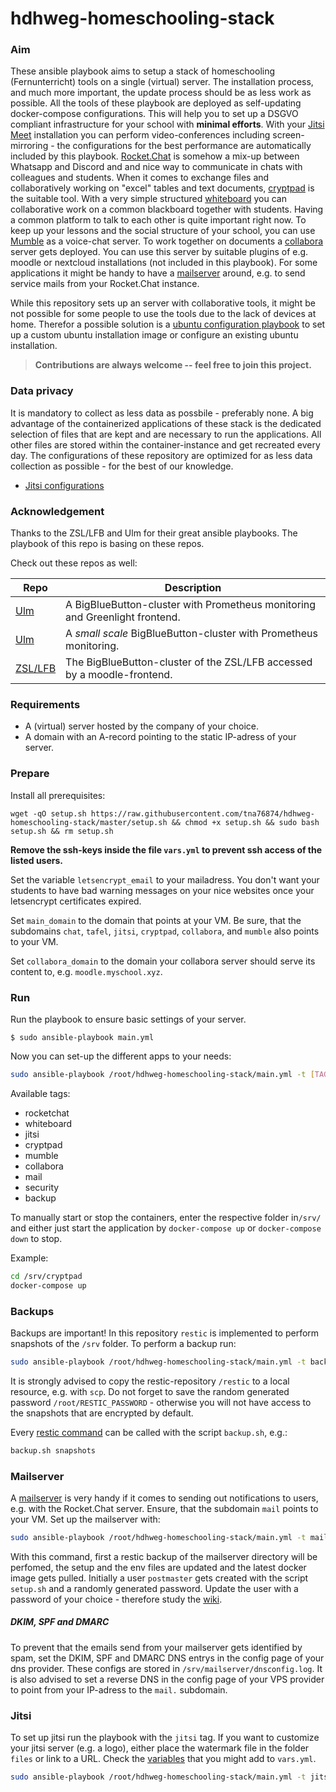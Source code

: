 # hdhweg-homeschooling-stack

### Aim

These ansible playbook aims to setup a stack of homeschooling (Fernunterricht) tools on a single (virtual) server. The installation process, and much more important, the update process should be as less work as possible. All the tools of these playbook are deployed as self-updating docker-compose configurations. This will help you to set up a DSGVO compliant infrastructure for your school with **minimal efforts**. With your [Jitsi Meet](https://github.com/jitsi/jitsi-meet)  installation you can perform video-conferences including screen-mirroring - the configurations for the best performance are automatically included by this playbook. [Rocket.Chat](https://github.com/RocketChat/Rocket.Chat) is somehow a mix-up between Whatsapp and Discord and and nice way to communicate in chats with colleagues and students. When it comes to exchange files and collaboratively working on "excel" tables and text documents, [cryptpad](https://github.com/xwiki-labs/cryptpad) is the suitable tool. With a very simple structured [whiteboard](https://github.com/cracker0dks/whiteboard) you can collaborative work on a common blackboard together with students. Having a common platform to talk to each other is quite important right now. To keep up your lessons and the social structure of your school, you can use [Mumble](https://www.mumble.info/) as a voice-chat server. To work together on documents a [collabora](https://www.collaboraoffice.com/code/docker/) server gets deployed. You can use this server by suitable plugins of e.g. moodle or nextcloud installations (not included in this playbook). For some applications it might be handy to have a [mailserver](https://github.com/tomav/docker-mailserver) around, e.g. to send service mails from your Rocket.Chat instance.

While this repository sets up an server with collaborative tools, it might be not possible for some people to use the tools due to the lack of devices at home. Therefor a possible solution is a [ubuntu configuration playbook](https://github.com/tna76874/hdhweg-ubuntu) to set up a custom ubuntu installation image or configure an existing ubuntu installation.

> **Contributions are always welcome -- feel free to join this project.**

### Data privacy

It is mandatory to collect as less data as possbile - preferably none. A big advantage of the containerized applications of these stack is the dedicated selection of files that are kept and are necessary to run the applications. All other files are stored within the container-instance and get recreated every day. The configurations of these repository are optimized for as less data collection as possible - for the best of our knowledge.

* [Jitsi configurations](roles/jitsi) 


### Acknowledgement

Thanks to the ZSL/LFB and Ulm for their great ansible playbooks. The playbook of this repo is basing on these repos.

Check out these repos as well:

| Repo 	| Description 	|
|---	|-----------------------------------------------------------------------------	|
| [Ulm](https://github.com/stadtulm/a13-ansible)  	| A BigBlueButton-cluster with Prometheus monitoring and Greenlight frontend. 	|
| [Ulm](https://github.com/verschwoerhaus/ansible-bbb-cluster)  	| A *small scale* BigBlueButton-cluster with Prometheus monitoring.           	|
| [ZSL/LFB](https://codeberg.org/DigitalSouveraeneSchule/bbb.git) 	| The BigBlueButton-cluster of the ZSL/LFB accessed by a moodle-frontend.     	|

### Requirements

* A (virtual) server hosted by the company of your choice.
* A domain with an A-record pointing to the static IP-adress of your server.

### Prepare

Install all prerequisites:

```
wget -qO setup.sh https://raw.githubusercontent.com/tna76874/hdhweg-homeschooling-stack/master/setup.sh && chmod +x setup.sh && sudo bash setup.sh && rm setup.sh
```

**Remove the ssh-keys inside the file `vars.yml` to prevent ssh access of the listed users.** 

Set the variable `letsencrypt_email` to your mailadress. You don't want your students to have bad warning messages on your nice websites once your letsencrypt certificates expired.

Set `main_domain` to the domain that points at your VM. Be sure, that the subdomains `chat`, `tafel`, `jitsi`, `cryptpad`, `collabora`, and `mumble` also points to your VM.

Set `collabora_domain` to the domain your collabora server should serve its content to, e.g. `moodle.myschool.xyz`.

### Run

Run the playbook to ensure basic settings of  your server.

```
$ sudo ansible-playbook main.yml
```

Now you can set-up the different apps to your needs:

```bash
sudo ansible-playbook /root/hdhweg-homeschooling-stack/main.yml -t [TAG]
```

Available tags:

* rocketchat
* whiteboard
* jitsi
* cryptpad
* mumble
* collabora
* mail
* security
* backup

To manually start or stop the containers, enter the respective folder in`/srv/` and either just start the application by `docker-compose up` or  `docker-compose down` to stop.

Example:

```bash
cd /srv/cryptpad
docker-compose up
```



### Backups

Backups are important! In this repository `restic` is implemented to perform snapshots of the `/srv` folder. To perform a backup run:

```bash
sudo ansible-playbook /root/hdhweg-homeschooling-stack/main.yml -t backup
```

It is strongly advised to copy the restic-repository `/restic` to a local resource, e.g. with `scp`. Do not forget to save the random generated password `/root/RESTIC_PASSWORD` - otherwise you will not have access to the snapshots that are encrypted by default.

Every [restic command](https://restic.readthedocs.io/en/latest/045_working_with_repos.html) can be called with the script `backup.sh`, e.g.:

```bash
backup.sh snapshots
```

### Mailserver

A [mailserver](https://github.com/docker-mailserver/docker-mailserver) is very handy if it comes to sending out notifications to users, e.g. with the Rocket.Chat server. Ensure, that the subdomain `mail` points to your VM. Set up the mailserver with:

```bash
sudo ansible-playbook /root/hdhweg-homeschooling-stack/main.yml -t mail
```

With this command, first a restic backup of the mailserver directory will be perfomed, the setup and the env files are updated and the latest docker image gets pulled. Initially a user `postmaster` gets created with the script `setup.sh` and a randomly generated password. Update the user with a password of your choice - therefore study the [wiki](https://github.com/docker-mailserver/docker-mailserver/wiki/setup.sh).

##### DKIM, SPF and DMARC

To prevent that the emails send from your mailserver gets identified by spam, set the DKIM, SPF and DMARC DNS entrys in the config page of your dns provider. These configs are stored in `/srv/mailserver/dnsconfig.log`. It is also advised to set a reverse DNS in the config page of your VPS provider to point from your IP-adress to the `mail.` subdomain.

### Jitsi

To set up jitsi run the playbook with the `jitsi` tag. If you want to customize your jitsi server (e.g. a logo), either place the watermark file in the folder `files` or link to a URL. Check the [variables](https://github.com/tna76874/hdhweg-homeschooling-stack/blob/master/roles/jitsi/defaults/main.yml) that you might add to `vars.yml`. 

```bash
sudo ansible-playbook /root/hdhweg-homeschooling-stack/main.yml -t jitsi
```

